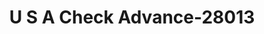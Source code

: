 ---
f_zip-code: 37040
f_state-code: TN
title: U S A Check Advance-28013
f_phone: 931-645-8726
f_city-only: Clarksville
f_address: 2644 Wilma Rudolph Blvd Ste A Clarksville
f_location-unique-id: '28013'
slug: u-s-a-check-advance-28013
updated-on: '2024-05-30T13:46:58.046Z'
created-on: '2024-05-30T13:36:59.803Z'
published-on: '2024-05-30T13:54:32.469Z'
f_city-state: cms/city/clarksville-tn.md
f_company: cms/company/u-s-a-check-advance.md
f_state: cms/state/tennessee.md
layout: '[payday-loan].html'
tags: payday-loan
---